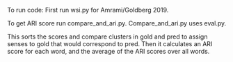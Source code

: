 To run code: First run wsi.py for Amrami/Goldberg 2019.

To get ARI score run compare_and_ari.py. Compare_and_ari.py uses eval.py.

This sorts the scores and compare clusters in gold and pred to assign senses to gold that would correspond to pred. Then it calculates an ARI score for each word, and the average of the ARI scores over all words.
